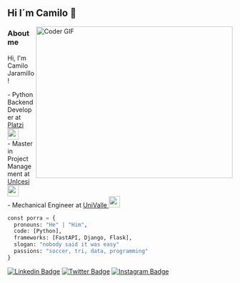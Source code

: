 ## Hi I´m Camilo 👋  

<img align="right" frameBorder="0" src="https://media.giphy.com/media/qgQUggAC3Pfv687qPC/giphy.gif" alt="Coder GIF" width="440" height="340">


### About me
<p align="left">
Hi, I'm Camilo Jaramillo! 
<p> - Python Backend Developer at <a href="http://platzi.com/home">Platzi  </a><img src="https://media.giphy.com/media/fYSnHlufseco8Fh93Z/giphy.gif" width="25">
</br> - Master in Project Management at <a href="https://icesi.edu.co/home">UnIcesi  </a><img src="https://media.giphy.com/media/fYSnHlufseco8Fh93Z/giphy.gif" width="25">
</br> - Mechanical Engineer at <a href="https://www.univalle.edu.co/">UniValle  </a><img src="https://media.giphy.com/media/fYSnHlufseco8Fh93Z/giphy.gif" width="25">

```Python
const porra = {
  pronouns: "He" | "Him",
  code: [Python],
  frameworks: [FastAPI, Django, Flask],
  slogan: "nobody said it was easy"
  passions: "soccer, tri, data, programming"
}
```
[![Linkedin Badge](https://img.shields.io/badge/-CamiloJaramillo-blue?style=flat&logo=Linkedin&logoColor=white&link=https://www.linkedin.com/in/camilo-jaramillo-076655b8/)](https://www.linkedin.com/in/camilo-jaramillo-076655b8/)
[![Twitter Badge](https://img.shields.io/badge/-@cajving-1ca0f1?style=flat&labelColor=1ca0f1&logo=twitter&logoColor=white&link=https://twitter.com/cajving)](https://twitter.com/cajving)
[![Instagram Badge](https://img.shields.io/badge/-@cajv88-D32B5C?style=flat&logo=instagram&logoColor=white&link=https://instagram.com/cajv88/)](https://instagram.com/cajv88)

<!--
**Porra8802/Porra8802** is a ✨ _special_ ✨ repository because its `README.md` (this file) appears on your GitHub profile.


<h2> 
Here are some ideas to get you started:

- 🔭 I’m currently working on ...
- 🌱 I’m currently learning ...
- 👯 I’m looking to collaborate on ...
- 🤔 I’m looking for help with ...
- 💬 Ask me about ...
- 📫 How to reach me: ...
- 😄 Pronouns: ...
- ⚡ Fun fact: ...
-->
